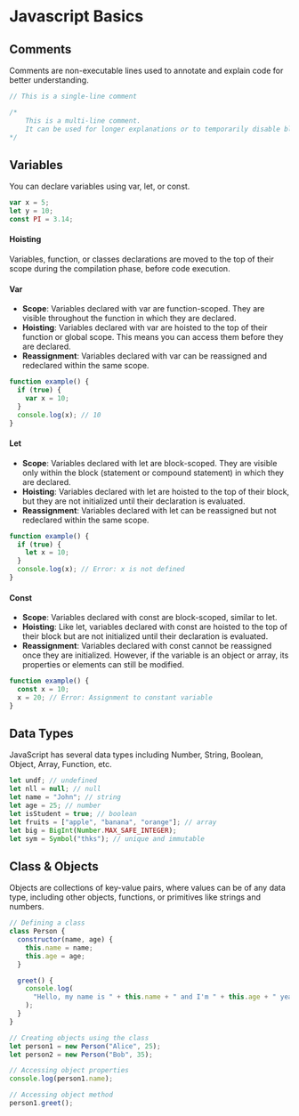 # Javascript Basics

## Comments

Comments are non-executable lines used to annotate and explain code for better understanding.

```js
// This is a single-line comment

/*
    This is a multi-line comment.
    It can be used for longer explanations or to temporarily disable blocks of code.
*/
```

## Variables

You can declare variables using var, let, or const.

```js
var x = 5;
let y = 10;
const PI = 3.14;
```

#### Hoisting

Variables, function, or classes declarations are moved to the top of their scope during the compilation phase, before code execution.

#### Var

- **Scope**: Variables declared with var are function-scoped. They are visible throughout the function in which they are declared.
- **Hoisting**: Variables declared with var are hoisted to the top of their function or global scope. This means you can access them before they are declared.
- **Reassignment**: Variables declared with var can be reassigned and redeclared within the same scope.

```js
function example() {
  if (true) {
    var x = 10;
  }
  console.log(x); // 10
}
```

#### Let

- **Scope**: Variables declared with let are block-scoped. They are visible only within the block (statement or compound statement) in which they are declared.
- **Hoisting**: Variables declared with let are hoisted to the top of their block, but they are not initialized until their declaration is evaluated.
- **Reassignment**: Variables declared with let can be reassigned but not redeclared within the same scope.

```js
function example() {
  if (true) {
    let x = 10;
  }
  console.log(x); // Error: x is not defined
}
```

#### Const

- **Scope**: Variables declared with const are block-scoped, similar to let.
- **Hoisting**: Like let, variables declared with const are hoisted to the top of their block but are not initialized until their declaration is evaluated.
- **Reassignment**: Variables declared with const cannot be reassigned once they are initialized. However, if the variable is an object or array, its properties or elements can still be modified.

```js
function example() {
  const x = 10;
  x = 20; // Error: Assignment to constant variable
}
```

## Data Types

JavaScript has several data types including Number, String, Boolean, Object, Array, Function, etc.

```js
let undf; // undefined
let nll = null; // null
let name = "John"; // string
let age = 25; // number
let isStudent = true; // boolean
let fruits = ["apple", "banana", "orange"]; // array
let big = BigInt(Number.MAX_SAFE_INTEGER);
let sym = Symbol("thks"); // unique and immutable
```

## Class & Objects

Objects are collections of key-value pairs, where values can be of any data type, including other objects, functions, or primitives like strings and numbers.

```js
// Defining a class
class Person {
  constructor(name, age) {
    this.name = name;
    this.age = age;
  }

  greet() {
    console.log(
      "Hello, my name is " + this.name + " and I'm " + this.age + " years old."
    );
  }
}

// Creating objects using the class
let person1 = new Person("Alice", 25);
let person2 = new Person("Bob", 35);

// Accessing object properties
console.log(person1.name);

// Accessing object method
person1.greet();
```
